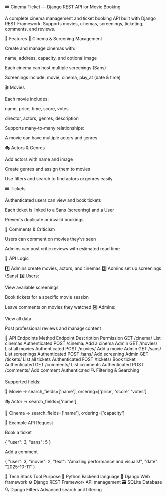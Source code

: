 🎟️ Cinema Ticket — Django REST API for Movie Booking

A complete cinema management and ticket booking API built with Django REST Framework.
Supports movies, cinemas, screenings, ticketing, comments, and reviews.

🚀 Features
🏢 Cinema & Screening Management

Create and manage cinemas with:

name, address, capacity, and optional image

Each cinema can host multiple screenings (Sans)

Screenings include: movie, cinema, play_at (date & time)

🎬 Movies

Each movie includes:

name, price, time, score, votes

director, actors, genres, description

Supports many-to-many relationships:

A movie can have multiple actors and genres

🎭 Actors & Genres

Add actors with name and image

Create genres and assign them to movies

Use filters and search to find actors or genres easily

🎟️ Tickets

Authenticated users can view and book tickets

Each ticket is linked to a Sans (screening) and a User

Prevents duplicate or invalid bookings

💬 Comments & Criticism

Users can comment on movies they’ve seen

Admins can post critic reviews with estimated read time

🧠 API Logic

1️⃣ Admins create movies, actors, and cinemas
2️⃣ Admins set up screenings (Sans)
3️⃣ Users:

View available screenings

Book tickets for a specific movie session

Leave comments on movies they watched
4️⃣ Admins:

View all data

Post professional reviews and manage content

🧰 API Endpoints
Method	Endpoint	Description	Permission
GET	/cinema/	List cinemas	Authenticated
POST	/cinema/	Add a cinema	Admin
GET	/movies/	List all movies	Authenticated
POST	/movies/	Add a movie	Admin
GET	/sans/	List screenings	Authenticated
POST	/sans/	Add screening	Admin
GET	/tickets/	List all tickets	Authenticated
POST	/tickets/	Book ticket	Authenticated
GET	/comments/	List comments	Authenticated
POST	/comments/	Add comment	Authenticated
🔍 Filtering & Searching

Supported fields:

🎥 Movie → search_fields=['name'], ordering=['price', 'score', 'votes']

🎭 Actor → search_fields=['name']

🏢 Cinema → search_fields=['name'], ordering=['capacity']

🧾 Example API Request

Book a ticket

{
  "user": 3,
  "sans": 5
}

Add a comment

{
  "user": 3,
  "movie": 2,
  "text": "Amazing performance and visuals!",
  "date": "2025-10-11"
}

🧰 Tech Stack
Tool	Purpose
🐍 Python	Backend language
🦄 Django	Web framework
⚙️ Django REST Framework	API management
🗃️ SQLite	Database
🔍 Django Filters	Advanced search and filtering
